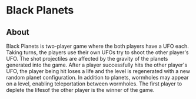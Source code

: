 # Black Planets

## About
Black Planets is two-player game where the both players have a UFO each. Taking turns, the players use their own UFOs try to shoot the other player's UFO. The shot projectiles are affected by the gravity of the planets generated into the game. After a player successfully hits the other player's UFO, the player being hit loses a life and the level is regenerated with a new random planet configuration. In addition to planets, wormholes may appear on a level, enabling teleportation between wormholes. The first player to deplete the lifesof the other player is the winner of the game.


